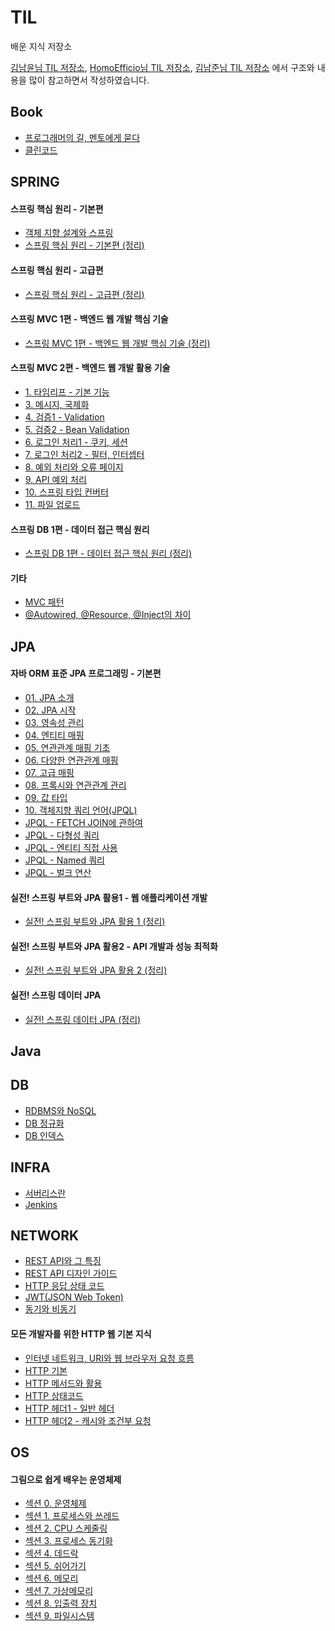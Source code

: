 # TIL
배운 지식 저장소

[김남윤님 TIL 저장소](https://github.com/cheese10yun/TIL), [HomoEfficio님 TIL 저장소](https://github.com/HomoEfficio/dev-tips), [김남준님 TIL 저장소](https://github.com/namjunemy/TIL) 에서 구조와 내용을 많이 참고하면서 작성하였습니다.

## Book
- [프로그래머의 길, 멘토에게 묻다](https://github.com/profoundsea25/TIL/blob/main/Book/%ED%94%84%EB%A1%9C%EA%B7%B8%EB%9E%98%EB%A8%B8%EC%9D%98%20%EA%B8%B8%2C%20%EB%A9%98%ED%86%A0%EC%97%90%EA%B2%8C%20%EB%AC%BB%EB%8B%A4.md)
- [클린코드](https://github.com/profoundsea25/TIL/blob/main/Book/%ED%81%B4%EB%A6%B0%EC%BD%94%EB%93%9C.md)

## SPRING
#### 스프링 핵심 원리 - 기본편
- [객체 지향 설계와 스프링](https://github.com/profoundsea25/TIL/blob/main/Spring%20Basics/%EA%B0%9D%EC%B2%B4%20%EC%A7%80%ED%96%A5%20%EC%84%A4%EA%B3%84%EC%99%80%20%EC%8A%A4%ED%94%84%EB%A7%81.md)
- [스프링 핵심 원리 - 기본편 (정리)](https://github.com/profoundsea25/TIL/blob/main/Spring%20Basics/%EC%8A%A4%ED%94%84%EB%A7%81%20%ED%95%B5%EC%8B%AC%20%EC%9B%90%EB%A6%AC%20-%20%EA%B8%B0%EB%B3%B8%ED%8E%B8%20(%EC%A0%95%EB%A6%AC).md)
#### 스프링 핵심 원리 - 고급편
- [스프링 핵심 원리 - 고급편 (정리)](https://github.com/profoundsea25/TIL/blob/main/Spring%20Basics/%EC%8A%A4%ED%94%84%EB%A7%81%20%ED%95%B5%EC%8B%AC%20%EC%9B%90%EB%A6%AC%20-%20%EA%B3%A0%EA%B8%89%ED%8E%B8%20(%EC%A0%95%EB%A6%AC).md)
#### 스프링 MVC 1편 - 백엔드 웹 개발 핵심 기술
- [스프링 MVC 1편 - 백엔드 웹 개발 핵심 기술 (정리)](https://github.com/profoundsea25/TIL/blob/main/MVC/%E1%84%89%E1%85%B3%E1%84%91%E1%85%B3%E1%84%85%E1%85%B5%E1%86%BC%20MVC%201%E1%84%91%E1%85%A7%E1%86%AB%20-%20%E1%84%87%E1%85%A2%E1%86%A8%E1%84%8B%E1%85%A6%E1%86%AB%E1%84%83%E1%85%B3%20%E1%84%8B%E1%85%B0%E1%86%B8%20%E1%84%80%E1%85%A2%E1%84%87%E1%85%A1%E1%86%AF%20%E1%84%92%E1%85%A2%E1%86%A8%E1%84%89%E1%85%B5%E1%86%B7%20%E1%84%80%E1%85%B5%E1%84%89%E1%85%AE%E1%86%AF%20(%EC%A0%95%EB%A6%AC).md)
#### 스프링 MVC 2편 - 백엔드 웹 개발 활용 기술
- [1. 타임리프 - 기본 기능](https://github.com/profoundsea25/TIL/blob/main/MVC/Spring%20MVC%202/1.%20%ED%83%80%EC%9E%84%EB%A6%AC%ED%94%84%20-%20%EA%B8%B0%EB%B3%B8%20%EA%B8%B0%EB%8A%A5.md)
- [3. 메시지, 국제화](https://github.com/profoundsea25/TIL/blob/main/MVC/Spring%20MVC%202/3.%20%EB%A9%94%EC%8B%9C%EC%A7%80%2C%20%EA%B5%AD%EC%A0%9C%ED%99%94.md)
- [4. 검증1 - Validation](https://github.com/profoundsea25/TIL/blob/main/MVC/Spring%20MVC%202/4.%20%EA%B2%80%EC%A6%9D1%20-%20Validation.md)
- [5. 검증2 - Bean Validation](https://github.com/profoundsea25/TIL/blob/main/MVC/Spring%20MVC%202/5.%20%EA%B2%80%EC%A6%9D2%20-%20Bean%20Validation.md)
- [6. 로그인 처리1 - 쿠키, 세션](https://github.com/profoundsea25/TIL/blob/main/MVC/Spring%20MVC%202/6.%20%EB%A1%9C%EA%B7%B8%EC%9D%B8%20%EC%B2%98%EB%A6%AC1%20-%20%EC%BF%A0%ED%82%A4%2C%20%EC%84%B8%EC%85%98.md)
- [7. 로그인 처리2 - 필터, 인터셉터](https://github.com/profoundsea25/TIL/blob/main/MVC/Spring%20MVC%202/7.%20%EB%A1%9C%EA%B7%B8%EC%9D%B8%20%EC%B2%98%EB%A6%AC2%20-%20%ED%95%84%ED%84%B0%2C%20%EC%9D%B8%ED%84%B0%EC%85%89%ED%84%B0.md)
- [8. 예외 처리와 오류 페이지](https://github.com/profoundsea25/TIL/blob/main/MVC/Spring%20MVC%202/8.%20%EC%98%88%EC%99%B8%20%EC%B2%98%EB%A6%AC%EC%99%80%20%EC%98%A4%EB%A5%98%20%ED%8E%98%EC%9D%B4%EC%A7%80.md)
- [9. API 예외 처리](https://github.com/profoundsea25/TIL/blob/main/MVC/Spring%20MVC%202/9.%20API%20%EC%98%88%EC%99%B8%20%EC%B2%98%EB%A6%AC.md)
- [10. 스프링 타입 컨버터](https://github.com/profoundsea25/TIL/blob/main/MVC/Spring%20MVC%202/10.%20%EC%8A%A4%ED%94%84%EB%A7%81%20%ED%83%80%EC%9E%85%20%EC%BB%A8%EB%B2%84%ED%84%B0.md)
- [11. 파일 업로드](https://github.com/profoundsea25/TIL/blob/main/MVC/Spring%20MVC%202/11.%20%ED%8C%8C%EC%9D%BC%20%EC%97%85%EB%A1%9C%EB%93%9C.md)
#### 스프링 DB 1편 - 데이터 접근 핵심 원리
- [스프링 DB 1편 - 데이터 접근 핵심 원리 (정리)](https://github.com/profoundsea25/TIL/blob/main/Spring%20Basics/%EC%8A%A4%ED%94%84%EB%A7%81%20DB%201%ED%8E%B8%20-%20%EB%8D%B0%EC%9D%B4%ED%84%B0%20%EC%A0%91%EA%B7%BC%20%ED%95%B5%EC%8B%AC%20%EC%9B%90%EB%A6%AC%20(%EC%A0%95%EB%A6%AC).md)
#### 기타
- [MVC 패턴](https://github.com/profoundsea25/TIL/blob/main/MVC/MVC%20%ED%8C%A8%ED%84%B4.md)
- [@Autowired, @Resource, @Inject의 차이](https://github.com/profoundsea25/TIL/blob/main/Spring%20Basics/%40Autowired%2C%20%40Resource%2C%20%40Inject%EC%9D%98%20%EC%B0%A8%EC%9D%B4.md)

## JPA
#### 자바 ORM 표준 JPA 프로그래밍 - 기본편
- [01. JPA 소개](https://github.com/profoundsea25/TIL/blob/main/JPA/01.%20JPA%20%EC%86%8C%EA%B0%9C.md)
- [02. JPA 시작](https://github.com/profoundsea25/TIL/blob/main/JPA/02.%20JPA%20%EC%8B%9C%EC%9E%91.md)
- [03. 영속성 관리](https://github.com/profoundsea25/TIL/blob/main/JPA/03.%20%EC%98%81%EC%86%8D%EC%84%B1%20%EA%B4%80%EB%A6%AC.md)
- [04. 엔티티 매핑](https://github.com/profoundsea25/TIL/blob/main/JPA/04.%20%EC%97%94%ED%8B%B0%ED%8B%B0%20%EB%A7%A4%ED%95%91.md)
- [05. 연관관계 매핑 기초](https://github.com/profoundsea25/TIL/blob/main/JPA/05.%20%EC%97%B0%EA%B4%80%EA%B4%80%EA%B3%84%20%EB%A7%A4%ED%95%91%20%EA%B8%B0%EC%B4%88.md)
- [06. 다양한 연관관계 매핑](https://github.com/profoundsea25/TIL/blob/main/JPA/06.%20%EB%8B%A4%EC%96%91%ED%95%9C%20%EC%97%B0%EA%B4%80%EA%B4%80%EA%B3%84%20%EB%A7%A4%ED%95%91.md)
- [07. 고급 매핑](https://github.com/profoundsea25/TIL/blob/main/JPA/07.%20%EA%B3%A0%EA%B8%89%20%EB%A7%A4%ED%95%91.md)
- [08. 프록시와 연관관계 관리](https://github.com/profoundsea25/TIL/blob/main/JPA/08.%20%ED%94%84%EB%A1%9D%EC%8B%9C%EC%99%80%20%EC%97%B0%EA%B4%80%EA%B4%80%EA%B3%84%20%EA%B4%80%EB%A6%AC.md)
- [09. 값 타입](https://github.com/profoundsea25/TIL/blob/main/JPA/09.%20%EA%B0%92%20%ED%83%80%EC%9E%85.md)
- [10. 객체지향 쿼리 언어(JPQL)](https://github.com/profoundsea25/TIL/blob/main/JPA/10.%20%EA%B0%9D%EC%B2%B4%EC%A7%80%ED%96%A5%20%EC%BF%BC%EB%A6%AC%20%EC%96%B8%EC%96%B4(JPQL).md)
- [JPQL - FETCH JOIN에 관하여](https://github.com/profoundsea25/TIL/blob/main/JPA/JPQL%20-%20FETCH%20JOIN%EC%97%90%20%EA%B4%80%ED%95%98%EC%97%AC.md)
- [JPQL - 다형성 쿼리](https://github.com/profoundsea25/TIL/blob/main/JPA/JPQL%20-%20%EB%8B%A4%ED%98%95%EC%84%B1%20%EC%BF%BC%EB%A6%AC.md)
- [JPQL - 엔티티 직접 사용](https://github.com/profoundsea25/TIL/blob/main/JPA/JPQL%20-%20%EC%97%94%ED%8B%B0%ED%8B%B0%20%EC%A7%81%EC%A0%91%20%EC%82%AC%EC%9A%A9.md)
- [JPQL - Named 쿼리](https://github.com/profoundsea25/TIL/blob/main/JPA/JPQL%20-%20Named%20%EC%BF%BC%EB%A6%AC.md)
- [JPQL - 벌크 연산](https://github.com/profoundsea25/TIL/blob/main/JPA/JPQL%20-%20%EB%B2%8C%ED%81%AC%20%EC%97%B0%EC%82%B0.md)
#### 실전! 스프링 부트와 JPA 활용1 - 웹 애플리케이션 개발
- [실전! 스프링 부트와 JPA 활용 1 (정리)](https://github.com/profoundsea25/TIL/blob/main/JPA/%EC%8B%A4%EC%A0%84!%20%EC%8A%A4%ED%94%84%EB%A7%81%20%EB%B6%80%ED%8A%B8%EC%99%80%20JPA%20%ED%99%9C%EC%9A%A9%201%20%EC%A0%95%EB%A6%AC.md)
#### 실전! 스프링 부트와 JPA 활용2 - API 개발과 성능 최적화
- [실전! 스프링 부트와 JPA 활용 2 (정리)](https://github.com/profoundsea25/TIL/blob/main/JPA/%EC%8B%A4%EC%A0%84!%20%EC%8A%A4%ED%94%84%EB%A7%81%20%EB%B6%80%ED%8A%B8%EC%99%80%20JPA%20%ED%99%9C%EC%9A%A9%202%20(%EC%A0%95%EB%A6%AC).md)
#### 실전! 스프링 데이터 JPA
- [실전! 스프링 데이터 JPA (정리)](https://github.com/profoundsea25/TIL/blob/main/JPA/%EC%8B%A4%EC%A0%84!%20%EC%8A%A4%ED%94%84%EB%A7%81%20%EB%8D%B0%EC%9D%B4%ED%84%B0%20JPA%20(%EC%A0%95%EB%A6%AC).md)

## Java

## DB
- [RDBMS와 NoSQL](https://github.com/profoundsea25/TIL/blob/main/DB/RDBMS%EC%99%80%20NoSQL.md)
- [DB 정규화](https://github.com/profoundsea25/TIL/blob/main/DB/DB%20%EC%A0%95%EA%B7%9C%ED%99%94.md)
- [DB 인덱스](https://github.com/profoundsea25/TIL/blob/main/DB/DB%20%EC%9D%B8%EB%8D%B1%EC%8A%A4.md)

## INFRA
- [서버리스란](https://github.com/profoundsea25/TIL/blob/main/Infra/%EC%84%9C%EB%B2%84%EB%A6%AC%EC%8A%A4%EB%9E%80.md)
- [Jenkins](https://github.com/profoundsea25/TIL/blob/main/Infra/Jenkins.md)

## NETWORK
- [REST API와 그 특징](https://github.com/profoundsea25/TIL/blob/main/NETWORK/REST%20API%EC%99%80%20%EA%B7%B8%20%ED%8A%B9%EC%A7%95.md)
- [REST API 디자인 가이드](https://github.com/profoundsea25/TIL/blob/main/NETWORK/REST%20API%20%EB%94%94%EC%9E%90%EC%9D%B8%20%EA%B0%80%EC%9D%B4%EB%93%9C.md)
- [HTTP 응답 상태 코드](https://github.com/profoundsea25/TIL/blob/main/NETWORK/HTTP%20%EC%9D%91%EB%8B%B5%20%EC%83%81%ED%83%9C%20%EC%BD%94%EB%93%9C.md)
- [JWT(JSON Web Token)](https://github.com/profoundsea25/TIL/blob/main/NETWORK/JWT(JSON%20Web%20Token).md)
- [동기와 비동기](https://github.com/profoundsea25/TIL/blob/main/NETWORK/%EB%8F%99%EA%B8%B0%EC%99%80%20%EB%B9%84%EB%8F%99%EA%B8%B0.md)
#### 모든 개발자를 위한 HTTP 웹 기본 지식
- [인터넷 네트워크, URI와 웹 브라우저 요청 흐름](https://github.com/profoundsea25/TIL/blob/main/NETWORK/%EC%9D%B8%ED%84%B0%EB%84%B7%20%EB%84%A4%ED%8A%B8%EC%9B%8C%ED%81%AC,%20URI%EC%99%80%20%EC%9B%B9%20%EB%B8%8C%EB%9D%BC%EC%9A%B0%EC%A0%80%20%EC%9A%94%EC%B2%AD%20%ED%9D%90%EB%A6%84.md)
- [HTTP 기본](https://github.com/profoundsea25/TIL/blob/main/NETWORK/HTTP%20%EA%B8%B0%EB%B3%B8.md)
- [HTTP 메서드와 활용](https://github.com/profoundsea25/TIL/blob/main/NETWORK/HTTP%20%EB%A9%94%EC%84%9C%EB%93%9C%EC%99%80%20%ED%99%9C%EC%9A%A9.md)
- [HTTP 상태코드](https://github.com/profoundsea25/TIL/blob/main/NETWORK/HTTP%20%EC%83%81%ED%83%9C%EC%BD%94%EB%93%9C.md)
- [HTTP 헤더1 - 일반 헤더](https://github.com/profoundsea25/TIL/blob/main/NETWORK/HTTP%20%ED%97%A4%EB%8D%941%20-%20%EC%9D%BC%EB%B0%98%20%ED%97%A4%EB%8D%94.md)
- [HTTP 헤더2 - 캐시와 조건부 요청](https://github.com/profoundsea25/TIL/blob/main/NETWORK/HTTP%20%ED%97%A4%EB%8D%942%20-%20%EC%BA%90%EC%8B%9C%EC%99%80%20%EC%A1%B0%EA%B1%B4%EB%B6%80%20%EC%9A%94%EC%B2%AD.md)

## OS
#### 그림으로 쉽게 배우는 운영체제
- [섹션 0. 운영체제](https://github.com/profoundsea25/TIL/blob/main/OS/%EC%84%B9%EC%85%98%200.%20%EC%9A%B4%EC%98%81%EC%B2%B4%EC%A0%9C.md)
- [섹션 1. 프로세스와 쓰레드](https://github.com/profoundsea25/TIL/blob/main/OS/%EC%84%B9%EC%85%98%201.%20%ED%94%84%EB%A1%9C%EC%84%B8%EC%8A%A4%EC%99%80%20%EC%93%B0%EB%A0%88%EB%93%9C.md)
- [섹션 2. CPU 스케줄링](https://github.com/profoundsea25/TIL/blob/main/OS/%EC%84%B9%EC%85%98%202.%20CPU%20%EC%8A%A4%EC%BC%80%EC%A4%84%EB%A7%81.md)
- [섹션 3. 프로세스 동기화](https://github.com/profoundsea25/TIL/blob/main/OS/%EC%84%B9%EC%85%98%203.%20%ED%94%84%EB%A1%9C%EC%84%B8%EC%8A%A4%20%EB%8F%99%EA%B8%B0%ED%99%94.md)
- [섹션 4. 데드락](https://github.com/profoundsea25/TIL/blob/main/OS/%EC%84%B9%EC%85%98%204.%20%EB%8D%B0%EB%93%9C%EB%9D%BD.md)
- [섹션 5. 쉬어가기](https://github.com/profoundsea25/TIL/blob/main/OS/%EC%84%B9%EC%85%98%205.%20%EC%89%AC%EC%96%B4%EA%B0%80%EA%B8%B0.md)
- [섹션 6. 메모리](https://github.com/profoundsea25/TIL/blob/main/OS/%EC%84%B9%EC%85%98%206.%20%EB%A9%94%EB%AA%A8%EB%A6%AC.md)
- [섹션 7. 가상메모리](https://github.com/profoundsea25/TIL/blob/main/OS/%EC%84%B9%EC%85%98%207.%20%EA%B0%80%EC%83%81%EB%A9%94%EB%AA%A8%EB%A6%AC.md)
- [섹션 8. 입출력 장치](https://github.com/profoundsea25/TIL/blob/main/OS/%EC%84%B9%EC%85%98%208.%20%EC%9E%85%EC%B6%9C%EB%A0%A5%20%EC%9E%A5%EC%B9%98.md)
- [섹션 9. 파일시스템](https://github.com/profoundsea25/TIL/blob/main/OS/%EC%84%B9%EC%85%98%209.%20%ED%8C%8C%EC%9D%BC%EC%8B%9C%EC%8A%A4%ED%85%9C.md)

